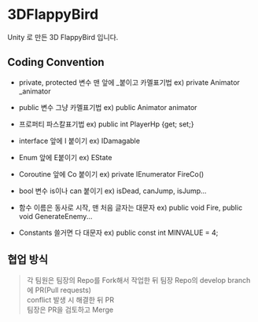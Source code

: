 # 3DFlappyBird
Unity 로 만든 3D FlappyBird 입니다.

## Coding Convention

+ private, protected 변수 맨 앞에 _붙이고 카멜표기법      ex) private Animator _animator  <br>
+ public 변수 그냥 카멜표기법                            ex) public Animator animator  <br>
+ 프로퍼티 파스칼표기법                                  ex) public int PlayerHp {get; set;}  <br>

+ interface 앞에 I 붙이기                               ex) IDamagable  <br>
+ Enum 앞에 E붙이기                                     ex) EState  <br>
+ Coroutine 앞에 Co 붙이기                              ex) private IEnumerator FireCo()  <br>
+ bool 변수 is이나 can 붙이기                           ex) isDead, canJump, isJump...  <br>

+ 함수 이름은 동사로 시작, 맨 처음 글자는 대문자          ex) public void Fire, public void GenerateEnemy...  <br>
+ Constants 쓸거면 다 대문자                            ex) public const int MINVALUE = 4;  <br>


## 협업 방식

> 각 팀원은 팀장의 Repo를 Fork해서 작업한 뒤 팀장 Repo의 develop branch에 PR(Pull requests)  <br>
> conflict 발생 시 해결한 뒤 PR <br>
> 팀장은 PR을 검토하고 Merge <br>
